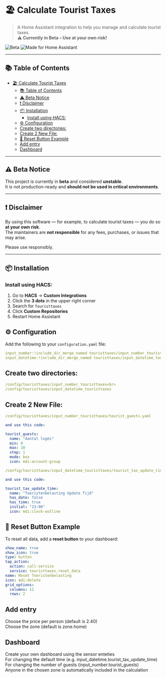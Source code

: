 # 🏖️ Calculate Tourist Taxes

> A Home Assistant integration to help you manage and calculate tourist taxes.  
> **⚠️ Currently in Beta – Use at your own risk!**

![Beta](https://img.shields.io/badge/status-beta-yellow)
![Made for Home Assistant](https://img.shields.io/badge/made%20for-Home%20Assistant-blue)

---

## 📚 Table of Contents

- [🏖️ Calculate Tourist Taxes](#️-calculate-tourist-taxes)
  - [📚 Table of Contents](#-table-of-contents)
  - [⚠️ Beta Notice](#️-beta-notice)
  - [❗ Disclaimer](#-disclaimer)
  - [📦 Installation](#-installation)
    - [Install using HACS:](#install-using-hacs)
  - [⚙️ Configuration](#️-configuration)
  - [Create two directories:](#create-two-directories)
  - [Create 2 New File:](#create-2-new-file)
  - [🧼 Reset Button Example](#-reset-button-example)
  - [Add entry](#add-entry)
  - [Dashboard](#dashboard)

---

## ⚠️ Beta Notice

This project is currently in **beta** and considered **unstable**.  
It is not production-ready and **should not be used in critical environments**.

---

## ❗ Disclaimer

By using this software — for example, to calculate tourist taxes — you do so **at your own risk**.  
The maintainers are **not responsible** for any fees, purchases, or issues that may arise.

Please use responsibly.

---

## 📦 Installation

### Install using HACS:

1. Go to **HACS** → **Custom Integrations**
2. Click the **3 dots** in the upper right corner
3. Search for `Touristtaxes`
4. Click **Custom Repositories**
5. Restart Home Assistant

## ⚙️ Configuration

Add the following to your `configuration.yaml` file:
```yaml
input_number:!include_dir_merge_named touristtaxes/input_number_touristtaxes<br>
input_datetime:!include_dir_merge_named touristtaxes/input_datetime_touristtaxes
```
## Create two directories:
```yaml
/config/touristtaxes/input_number_touristtaxes<br>
/config/touristtaxes/input_datetime_touristtaxes
```
## Create 2 New File:
```yaml
/config/touristtaxes/input_number_touristtaxes/tourist_guests.yaml

and use this code:

tourist_guests:
  name: "Aantal logés"
  min: 0
  max: 10
  step: 1
  mode: box
  icon: mdi:account-group
```

```yaml
/config/touristtaxes/input_datetime_touristtaxes/tourist_tax_update_time.yaml

and use this code:

tourist_tax_update_time:
  name: "Toeristenbelasting Update Tijd"
  has_date: false
  has_time: true
  initial: "23:00"
  icon: mdi:clock-outline
```

## 🧼 Reset Button Example

To reset all data, add a **reset button** to your dashboard:

```yaml
show_name: true
show_icon: true
type: button
tap_action:
  action: call-service
  service: touristtaxes.reset_data
name: Reset Toeristenbelasting
icon: mdi:delete
grid_options:
  columns: 12
  rows: 2
```

## Add entry

Choose the price per person (default is 2.40)<br>
Choose the zone (default is zone.home)

## Dashboard

Create your own dashboard using the sensor enteties<br>
For changing the default time (e.g. input_datetime.tourist_tax_update_time)<br>
For changing the number of guests (input_number.tourist_guests)<br>
Anyone in the chosen zone is automatically included in the calculation